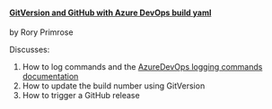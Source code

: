 #### [GitVersion and GitHub with Azure DevOps build yaml](https://www.neovolve.com/2019/05/03/gitversion-and-github-with-azure-devops-build-yaml/)
by Rory Primrose

Discusses:

1. How to log commands and the [AzureDevOps logging commands documentation](https://docs.microsoft.com/en-us/azure/devops/pipelines/scripts/logging-commands?view=azure-devops&tabs=bash#updatebuildnumber-override-the-automatically-generated-build-number)
2. How to update the build number using GitVersion
3. How to trigger a GitHub release
